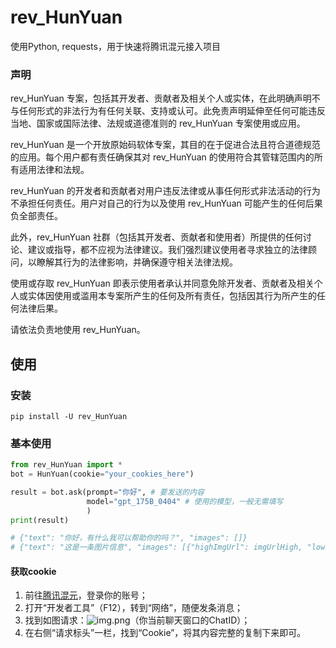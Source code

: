 # rev_HunYuan
使用Python, requests，用于快速将腾讯混元接入项目

### 声明
rev_HunYuan 专案，包括其开发者、贡献者及相关个人或实体，在此明确声明不与任何形式的非法行为有任何关联、支持或认可。此免责声明延伸至任何可能违反当地、国家或国际法律、法规或道德准则的 rev_HunYuan 专案使用或应用。

rev_HunYuan 是一个开放原始码软体专案，其目的在于促进合法且符合道德规范的应用。每个用户都有责任确保其对 rev_HunYuan 的使用符合其管辖范围内的所有适用法律和法规。

rev_HunYuan 的开发者和贡献者对用户违反法律或从事任何形式非法活动的行为不承担任何责任。用户对自己的行为以及使用 rev_HunYuan 可能产生的任何后果负全部责任。

此外，rev_HunYuan 社群（包括其开发者、贡献者和使用者）所提供的任何讨论、建议或指导，都不应视为法律建议。我们强烈建议使用者寻求独立的法律顾问，以瞭解其行为的法律影响，并确保遵守相关法律法规。

使用或存取 rev_HunYuan 即表示使用者承认并同意免除开发者、贡献者及相关个人或实体因使用或滥用本专案所产生的任何及所有责任，包括因其行为所产生的任何法律后果。

请依法负责地使用 rev_HunYuan。

## 使用
### 安装
```commandline
pip install -U rev_HunYuan
```

### 基本使用
```python
from rev_HunYuan import *
bot = HunYuan(cookie="your_cookies_here")

result = bot.ask(prompt="你好", # 要发送的内容
                 model="gpt_175B_0404" # 使用的模型，一般无需填写
                 )
print(result)

# {"text": "你好，有什么我可以帮助你的吗？", "images": []}
# {"text": "这是一条图片信息", "images": [{"highImgUrl": imgUrlHigh, "lowImgUrl": imgUrlLow}, {"highImgUrl": imgUrlHigh, "lowImgUrl": imgUrlLow}, {"highImgUrl": imgUrlHigh, "lowImgUrl": imgUrlLow}]}
```
#### 获取cookie
1. 前往[腾讯混元](https://hunyuan.tencent.com/)，登录你的账号；
2. 打开“开发者工具”（F12），转到“网络”，随便发条消息；
3. 找到如图请求：![img.png](img.png)（你当前聊天窗口的ChatID）；
4. 在右侧“请求标头”一栏，找到“Cookie”，将其内容完整的复制下来即可。